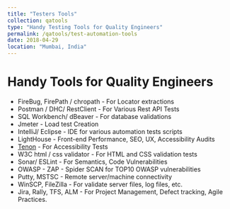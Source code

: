 ```yaml
---
title: "Testers Tools"
collection: qatools
type: "Handy Testing Tools for Quality Engineers"
permalink: /qatools/test-automation-tools
date: 2018-04-29
location: "Mumbai, India"
---
```


Handy Tools for Quality Engineers
======
- FireBug, FirePath / chropath - For Locator extractions
- Postman / DHC/ RestClient - For Various Rest API Tests
- SQL Workbench/ dBeaver - For database validations
- Jmeter - Load test Creation
- IntelliJ/ Eclipse - IDE for various automation tests scripts
- LightHouse - Front-end Performance, SEO, UX, Accessibility Audits
- [Tenon](http://tenon.io) - For Accessibility Tests
- W3C html / css validator - For HTML and CSS validation tests
- Sonar/ ESLint - For Semantics, Code Vulnerabilities
- OWASP - ZAP - Spider SCAN for TOP10 OWASP vulnerabilities
- Putty, MSTSC - Remote server/machine connectivity
- WinSCP, FileZilla - For validate server files, log files, etc.
- Jira, Rally, TFS, ALM - For Project Management, Defect tracking, Agile Practices.